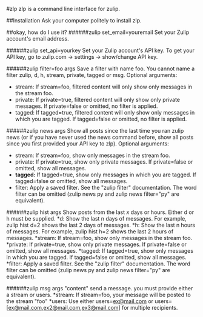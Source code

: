 #zlp
zlp is a command line interface for zulip. 

##Installation 
Ask your computer politely to install zlp.

##okay, how do I use it? 
######zulip set_email=youremail
Set your Zulip account's email address.
 
######zulip set_api=yourkey
Set your Zulip account's API key. To get your API key, go to zulip.com -> settings -> show/change API key.

######zulip filter=foo args 
Save a filter with name foo. You cannot name a filter zulip, d, h, stream, private, tagged or msg. Optional arguments:
* stream: If stream=foo, filtered content will only show only messages in the stream foo.
* private: If private=true, filtered content will only show only private messages. If private=false or omitted, no filter is applied.
* tagged: If tagged=true, filtered content will only show only messages in which you are tagged. If tagged=false or omitted, no filter is applied.

######zulip news args
Show all posts since the last time you ran zulip news (or if you have never used the news command before, show all posts since you first provided your API key to zlp). Optional arguments:
 * stream: If stream=foo, show only messages in the stream foo.
 * private: If private=true, show only private messages. If private=false or omitted, show all messages.
 * **tagged:** If tagged=true, show only messages in which you are tagged. If tagged=false or omitted, show all messages.
 * filter: Apply a saved filter. See the "zulip filter" documentation. The word filter can be omitted (zulip news py and zulip news filter="py" are equivalent).

######zulip hist args
Show posts from the last _x_ days or hours. Either d or h must be supplied.
*d: Show the last n days of messages. For example, zulip hist d=2 shows the last 2 days of messages.
*h: Show the last n hours of messages. For example, zulip hist h=2 shows the last 2 hours of messages.
*stream: If stream=foo, show only messages in the stream foo.
*private: If private=true, show only private messages. If private=false or omitted, show all messages.
*tagged: If tagged=true, show only messages in which you are tagged. If tagged=false or omitted, show all messages.
*filter: Apply a saved filter. See the "zulip filter" documentation. The word filter can be omitted (zulip news py and zulip news filter="py" are equivalent).

######zulip msg args "content"
send a message. you must provide either a stream or users.
*stream: If stream=foo, your message will be posted to the stream "foo"
*users: Use either users=ex@mail.com or users=[ex@mail.com,ex2@mail.com,ex3@mail.com] for multiple recipients. 

